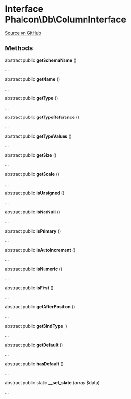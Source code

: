 # Interface **Phalcon\\Db\\ColumnInterface**

<a href="https://github.com/phalcon/cphalcon/blob/master/phalcon/db/columninterface.zep" class="btn btn-default btn-sm">Source on GitHub</a>

## Methods
abstract public  **getSchemaName** ()

...

abstract public  **getName** ()

...

abstract public  **getType** ()

...

abstract public  **getTypeReference** ()

...

abstract public  **getTypeValues** ()

...

abstract public  **getSize** ()

...

abstract public  **getScale** ()

...

abstract public  **isUnsigned** ()

...

abstract public  **isNotNull** ()

...

abstract public  **isPrimary** ()

...

abstract public  **isAutoIncrement** ()

...

abstract public  **isNumeric** ()

...

abstract public  **isFirst** ()

...

abstract public  **getAfterPosition** ()

...

abstract public  **getBindType** ()

...

abstract public  **getDefault** ()

...

abstract public  **hasDefault** ()

...

abstract public static  **__set_state** (*array* $data)

...

